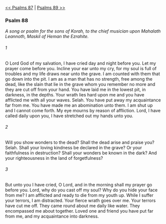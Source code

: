 [<< Psalms 87](Psalms%2087)  |  [Psalms 89 >>](Psalms%2089)

### Psalm 88

*A song or psalm for the sons of Korah, to the chief musician upon Mahalath Leannoth, Maskil of Heman the Ezrahite.*

###### 1
O Lord God of my salvation, I have cried day and night before you. Let my prayer come before you. Incline your ear unto my cry, for my soul is full of troubles and my life draws near unto the grave. I am counted with them that go down into the pit. I am as a man that has no strength, free among the dead, like the slain that lie in the grave whom you remember no more and they are cut off from your hand. You have laid me in the lowest pit, in darkness, in the depths. Your wrath lies hard upon me and you have afflicted me with all your waves. Selah. You have put away my acquaintance far from me. You have made me an abomination unto them. I am shut up and I cannot come forth. My eye mourns by reason of affliction. Lord, I have called daily upon you, I have stretched out my hands unto you.

###### 2
Will you show wonders to the dead? Shall the dead arise and praise you? Selah. Shall your loving kindness be declared in the grave? Or your faithfulness in destruction? Shall your wonders be known in the dark? And your righteousness in the land of forgetfulness?

###### 3
But unto you I have cried, O Lord, and in the morning shall my prayer go before you. Lord, why do you cast off my soul? Why do you hide your face from me? I am afflicted and ready to die from my youth up. While I suffer your terrors, I am distracted. Your fierce wrath goes over me. Your terrors have cut me off. They came round about me daily like water. They encompassed me about together. Loved one and friend you have put far from me, and my acquaintance into darkness.